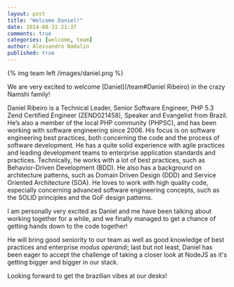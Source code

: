 ```yaml
---
layout: post
title: "Welcome Daniel!"
date: 2014-08-31 21:37
comments: true
categories: [welcome, team]
author: Alessandro Nadalin
published: true
---
```


{% img team left /images/daniel.png %}

We are very excited to welcome [Daniel](/team#Daniel Ribeiro) in
the crazy Namshi family!

Daniel Ribeiro is a Technical Leader, Senior Software Engineer,
PHP 5.3 Zend Certified Engineer (ZEND021458), Speaker and
Evangelist from Brazil. He’s also a member of the local
PHP community (PHPSC), and has been working with software
engineering since 2006. His focus is on software engineering
best practices, both concerning the code and the process of
software development. He has a quite solid experience with agile
practices and leading development teams to enterprise application
standards and practices. Technically, he works with a lot of
best practices, such as Behavior-Driven Development (BDD). He
also has a background on architecture patterns, such as Domain
Driven Design (DDD) and Service Oriented Architecture (SOA). He
loves to work with high quality code, especially concerning
advanced software engineering concepts, such as the SOLID
principles and the GoF design patterns.

<!-- more -->

I am personally very excited as Daniel and me have been
talking about working together for a while, and we finally
managed to get a chance of getting hands down to the code
together!

He will bring good seniority to our team as well as good
knowledge of best practices and enterprise *modus operandi*;
last but not least, Daniel has been eager to accept the challenge
of taking a closer look at NodeJS as it's getting bigger and
bigger in our stack.

Looking forward to get the brazilian vibes at our desks!